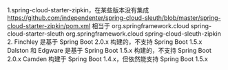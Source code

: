 1.spring-cloud-starter-zipkin，在某些版本没有集成
https://github.com/independenter/spring-cloud-sleuth/blob/master/spring-cloud-starter-zipkin/pom.xml
相当于
<dependency>
    <groupId>org.springframework.cloud</groupId>
    <artifactId>spring-cloud-starter-sleuth</artifactId>
</dependency>
<dependency>
    <groupId>org.springframework.cloud</groupId>
    <artifactId>spring-cloud-sleuth-zipkin</artifactId>
</dependency>
2.
Finchley 是基于 Spring Boot 2.0.x 构建的，不支持 Spring Boot 1.5.x
Dalston 和 Edgware 是基于 Spring Boot 1.5.x 构建的，不支持 Spring Boot 2.0.x
Camden 构建于 Spring Boot 1.4.x，但依然能支持 Spring Boot 1.5.x
